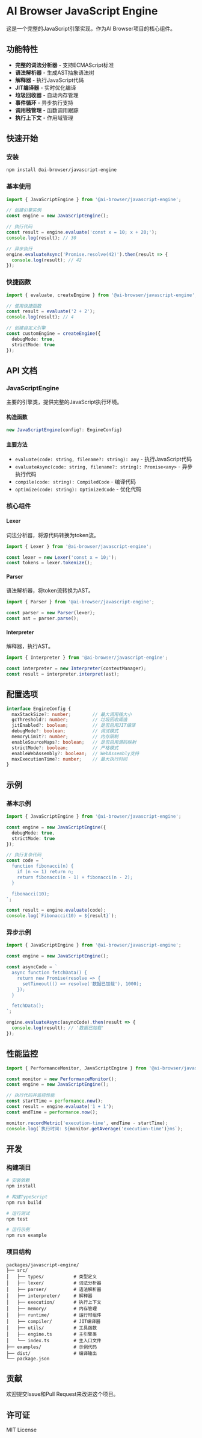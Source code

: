 # AI Browser JavaScript Engine

这是一个完整的JavaScript引擎实现，作为AI Browser项目的核心组件。

## 功能特性

- **完整的词法分析器** - 支持ECMAScript标准
- **语法解析器** - 生成AST抽象语法树
- **解释器** - 执行JavaScript代码
- **JIT编译器** - 实时优化编译
- **垃圾回收器** - 自动内存管理
- **事件循环** - 异步执行支持
- **调用栈管理** - 函数调用跟踪
- **执行上下文** - 作用域管理

## 快速开始

### 安装

```bash
npm install @ai-browser/javascript-engine
```

### 基本使用

```typescript
import { JavaScriptEngine } from '@ai-browser/javascript-engine';

// 创建引擎实例
const engine = new JavaScriptEngine();

// 执行代码
const result = engine.evaluate('const x = 10; x + 20;');
console.log(result); // 30

// 异步执行
engine.evaluateAsync('Promise.resolve(42)').then(result => {
  console.log(result); // 42
});
```

### 快捷函数

```typescript
import { evaluate, createEngine } from '@ai-browser/javascript-engine';

// 使用快捷函数
const result = evaluate('2 + 2');
console.log(result); // 4

// 创建自定义引擎
const customEngine = createEngine({
  debugMode: true,
  strictMode: true
});
```

## API 文档

### JavaScriptEngine

主要的引擎类，提供完整的JavaScript执行环境。

#### 构造函数

```typescript
new JavaScriptEngine(config?: EngineConfig)
```

#### 主要方法

- `evaluate(code: string, filename?: string): any` - 执行JavaScript代码
- `evaluateAsync(code: string, filename?: string): Promise<any>` - 异步执行代码
- `compile(code: string): CompiledCode` - 编译代码
- `optimize(code: string): OptimizedCode` - 优化代码

### 核心组件

#### Lexer

词法分析器，将源代码转换为token流。

```typescript
import { Lexer } from '@ai-browser/javascript-engine';

const lexer = new Lexer('const x = 10;');
const tokens = lexer.tokenize();
```

#### Parser

语法解析器，将token流转换为AST。

```typescript
import { Parser } from '@ai-browser/javascript-engine';

const parser = new Parser(lexer);
const ast = parser.parse();
```

#### Interpreter

解释器，执行AST。

```typescript
import { Interpreter } from '@ai-browser/javascript-engine';

const interpreter = new Interpreter(contextManager);
const result = interpreter.interpret(ast);
```

## 配置选项

```typescript
interface EngineConfig {
  maxStackSize?: number;        // 最大调用栈大小
  gcThreshold?: number;         // 垃圾回收阈值
  jitEnabled?: boolean;         // 是否启用JIT编译
  debugMode?: boolean;          // 调试模式
  memoryLimit?: number;         // 内存限制
  enableSourceMaps?: boolean;   // 是否启用源码映射
  strictMode?: boolean;         // 严格模式
  enableWebAssembly?: boolean;  // WebAssembly支持
  maxExecutionTime?: number;    // 最大执行时间
}
```

## 示例

### 基本示例

```typescript
import { JavaScriptEngine } from '@ai-browser/javascript-engine';

const engine = new JavaScriptEngine({
  debugMode: true,
  strictMode: true
});

// 执行复杂代码
const code = `
  function fibonacci(n) {
    if (n <= 1) return n;
    return fibonacci(n - 1) + fibonacci(n - 2);
  }

  fibonacci(10);
`;

const result = engine.evaluate(code);
console.log(`Fibonacci(10) = ${result}`);
```

### 异步示例

```typescript
import { JavaScriptEngine } from '@ai-browser/javascript-engine';

const engine = new JavaScriptEngine();

const asyncCode = `
  async function fetchData() {
    return new Promise(resolve => {
      setTimeout(() => resolve('数据已加载'), 1000);
    });
  }

  fetchData();
`;

engine.evaluateAsync(asyncCode).then(result => {
  console.log(result); // '数据已加载'
});
```

## 性能监控

```typescript
import { PerformanceMonitor, JavaScriptEngine } from '@ai-browser/javascript-engine';

const monitor = new PerformanceMonitor();
const engine = new JavaScriptEngine();

// 执行代码并监控性能
const startTime = performance.now();
const result = engine.evaluate('1 + 1');
const endTime = performance.now();

monitor.recordMetric('execution-time', endTime - startTime);
console.log(`执行时间: ${monitor.getAverage('execution-time')}ms`);
```

## 开发

### 构建项目

```bash
# 安装依赖
npm install

# 构建TypeScript
npm run build

# 运行测试
npm test

# 运行示例
npm run example
```

### 项目结构

```
packages/javascript-engine/
├── src/
│   ├── types/           # 类型定义
│   ├── lexer/           # 词法分析器
│   ├── parser/          # 语法解析器
│   ├── interpreter/     # 解释器
│   ├── execution/       # 执行上下文
│   ├── memory/          # 内存管理
│   ├── runtime/         # 运行时组件
│   ├── compiler/        # JIT编译器
│   ├── utils/           # 工具函数
│   ├── engine.ts        # 主引擎类
│   └── index.ts         # 主入口文件
├── examples/            # 示例代码
├── dist/                # 编译输出
└── package.json
```

## 贡献

欢迎提交Issue和Pull Request来改进这个项目。

## 许可证

MIT License